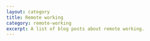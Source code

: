 ```yaml
---
layout: category
title: Remote working
category: remote-working
excerpt: A list of blog posts about remote working.
---
```

